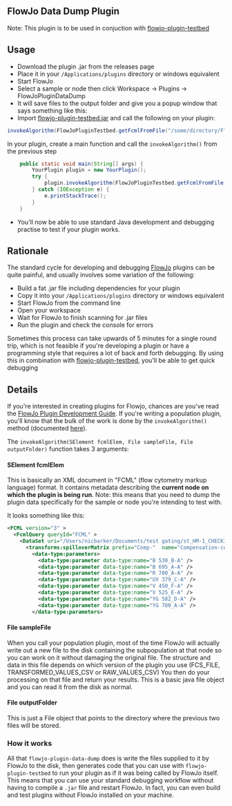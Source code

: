 ## FlowJo Data Dump Plugin

Note: This plugin is to be used in conjuction with [flowjo-plugin-testbed](https://github.com/nicbarker/flowjo-plugin-testbed)

## Usage
- Download the plugin .jar from the releases page
- Place it in your `/Applications/plugins` directory or windows equivalent
- Start FlowJo
- Select a sample or node then click Workspace -> Plugins -> FlowJoPluginDataDump
- It will save files to the output folder and give you a popup window that says something like this:
- Import [flowjo-plugin-testbed.jar](https://github.com/nicbarker/flowjo-plugin-testbed) and call the following on your plugin:
```Java
invokeAlgorithm(FlowJoPluginTestbed.getFcmlFromFile("/some/directory/FlowJo Plugin Data Dump/fcmlQueryElement.xml"), FlowJoPluginTestbed.createFileObject("/some/directory/FlowJo Plugin Data Dump/st_HM-1_CHECK192_001..ExtNode.csv"), FlowJoPluginTestbed.createFileObject("/some/directory/FlowJo Plugin Data Dump"));
```
In your plugin, create a main function and call the `invokeAlgorithm()` from the previous step
```Java
    public static void main(String[] args) {
        YourPlugin plugin = new YourPlugin();
        try {
            plugin.invokeAlgorithm(FlowJoPluginTestbed.getFcmlFromFile("/some/directory/FlowJo Plugin Data Dump/fcmlQueryElement.xml"), FlowJoPluginTestbed.createFileObject("/some/directory/FlowJo Plugin Data Dump/st_HM-1_CHECK192_001..ExtNode.csv"), FlowJoPluginTestbed.createFileObject("/some/directory/FlowJo Plugin Data Dump"));
        } catch (IOException e) {
            e.printStackTrace();
        }
    }
```

- You'll now be able to use standard Java development and debugging practise to test if your plugin works.

## Rationale
The standard cycle for developing and debugging [FlowJo](https://www.flowjo.com/) plugins can be quite painful, and usually involves some variation of the following:

- Build a fat .jar file including dependencies for your plugin
- Copy it into your `/Applications/plugins` directory or windows equivalent
- Start FlowJo from the command line
- Open your workspace
- Wait for FlowJo to finish scanning for .jar files
- Run the plugin and check the console for errors

Sometimes this process can take upwards of 5 minutes for a single round trip, which is not feasible if you're developing a plugin or have a programming style that requires a lot of back and forth debugging. By using this in combination with [flowjo-plugin-testbed](https://github.com/nicbarker/flowjo-plugin-testbed), you'll be able to get quick debugging 

## Details
If you're interested in creating plugins for Flowjo, chances are you've read the [FlowJo Plugin Development Guide](https://flowjollc.gitbooks.io/flowjo-plugin-developers-guide/content/).
If you're writing a population plugin, you'll know that the bulk of the work is done by the `invokeAlgorithm()` method (documented [here](https://flowjollc.gitbooks.io/flowjo-plugin-developers-guide/content/calculation_methods.html)).

The `invokeAlgorithm(SElement fcmlElem, File sampleFile, File outputFolder)` function takes 3 arguments:

#### SElement fcmlElem
This is basically an XML document in "FCML" (flow cytometry markup language) format. It contains metadata describing the __current node on which the plugin is being run__. Note: this means that you need to dump the plugin data specifically for the sample or node you're intending to test with.

It looks something like this:
```xml
<FCML version="3" >
  <FcmlQuery queryId="FCML" >
    <DataSet uri="/Users/nicbarker/Documents/test gating/st_HM-1_CHECK192_001.fcs" >
      <transforms:spilloverMatrix prefix="Comp-"  name="Compensation-copy"  editable="1"  color="#00ccff"  version="FlowJo-10.4"  status="FINALIZED"  transforms:id="ce3c3c11-eef9-4505-b2c6-54495cce1ac4"  suffix="" >
        <data-type:parameters>
          <data-type:parameter data-type:name="B 530_B-A" />
          <data-type:parameter data-type:name="B 695_A-A" />
          <data-type:parameter data-type:name="R 780_A-A" />
          <data-type:parameter data-type:name="UV 379_C-A" />
          <data-type:parameter data-type:name="V 450_F-A" />
          <data-type:parameter data-type:name="V 525_E-A" />
          <data-type:parameter data-type:name="YG 582_D-A" />
          <data-type:parameter data-type:name="YG 780_A-A" />
        </data-type:parameters>
```


#### File sampleFile
When you call your population plugin, most of the time FlowJo will actually write out a new file to the disk containing the subpopulation at that node so you can work on it without damaging the original file. The structure and data in this file depends on which version of the plugin you use (FCS_FILE, TRANSFORMED_VALUES_CSV or RAW_VALUES_CSV) You then do your processing on that file and return your results. This is a basic java file object and you can read it from the disk as normal.

#### File outputFolder
This is just a File object that points to the directory where the previous two files will be stored.


### How it works
All that `flowjo-plugin-data-dump` does is write the files supplied to it by FlowJo to the disk, then generates code that you can use with `flowjo-plugin-testbed` to run your plugin as if it was being called by FlowJo itself. This means that you can use your standard debugging workflow without having to compile a `.jar` file and restart FlowJo. In fact, you can even build and test plugins without FlowJo installed on your machine.
